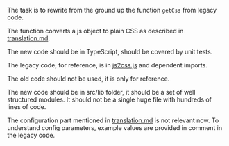 The task is to rewrite from the ground up the function `getCss` from legacy code.

The function converts a js object to plain CSS as described in [translation.md](./doc/translation.md).

The new code should be in TypeScript, should be covered by unit tests.

The legacy code, for reference, is in [js2css.js](./legacy-code/js2css.js) and dependent imports.

The old code should not be used, it is only for reference.

The new code should be in src/lib folder, it should be a set of well structured modules. It should not be a single huge file with hundreds of lines of code.

The configuration part mentioned in [translation.md](./doc/translation.md) is not relevant now. To understand config parameters, example values are provided in comment in the legacy code.
